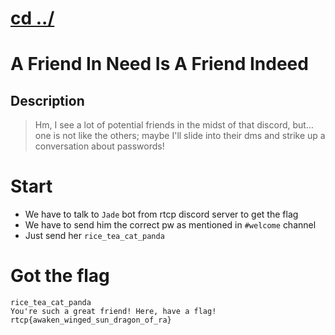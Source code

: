# [cd ../](../../index.md)
# A Friend In Need Is A Friend Indeed

## Description
> Hm, I see a lot of potential friends in the midst of that discord, but... one is not like the others; maybe I'll slide into their dms and strike up a conversation about passwords!

# Start
- We have to talk to `Jade` bot from rtcp discord server to get the flag
- We have to send him the correct pw as mentioned in `#welcome` channel
- Just send her `rice_tea_cat_panda`

# Got the flag
```
rice_tea_cat_panda
You're such a great friend! Here, have a flag! rtcp{awaken_winged_sun_dragon_of_ra}
```
